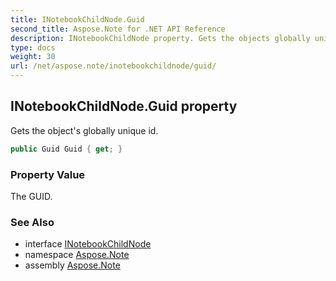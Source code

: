 ```yaml
---
title: INotebookChildNode.Guid
second_title: Aspose.Note for .NET API Reference
description: INotebookChildNode property. Gets the objects globally unique id
type: docs
weight: 30
url: /net/aspose.note/inotebookchildnode/guid/
---
```

## INotebookChildNode.Guid property

Gets the object's globally unique id.

```csharp
public Guid Guid { get; }
```

### Property Value

The GUID.

### See Also

* interface [INotebookChildNode](../)
* namespace [Aspose.Note](../../inotebookchildnode/)
* assembly [Aspose.Note](../../../)


